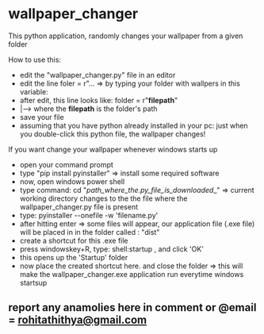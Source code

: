 # wallpaper_changer
This python application, randomly changes your wallpaper from a given folder

How to use this:
- edit the "wallpaper_changer.py" file in an editor
- edit the line foler = r"... => by typing your folder with wallpers in this variable:
- after edit, this line looks like: 
        folder = r"__filepath__"
- |--> where the __filepath__ is the folder's path
- save your file 
- assuming that you have python already installed in your pc: just when you double-click this python file, the wallpaper changes!




If you want change your wallpaper whenever windows starts up
- open your command prompt
- type "pip install pyinstaller" => install some required software
- now, open windows power shell
- type command: cd "__path_where_the_.py_file_is_downloaded__" => current working directory changes to the the file where the wallpaper_changer.py file is present
- type: pyinstaller --onefile -w 'filename.py'
- after hitting enter => some files will appear, our application file (.exe file) will be placed in in the folder called : "dist"
- create a shortcut for this .exe file
- press windowskey+R, type: shell:startup , and click 'OK'
- this opens up the 'Startup' folder
- now place the created shortcut here. and close the folder
=> this will make the wallpaper_changer.exe application run everytime windows startsup


## report any anamolies here in comment or @email = rohitathithya@gmail.com
